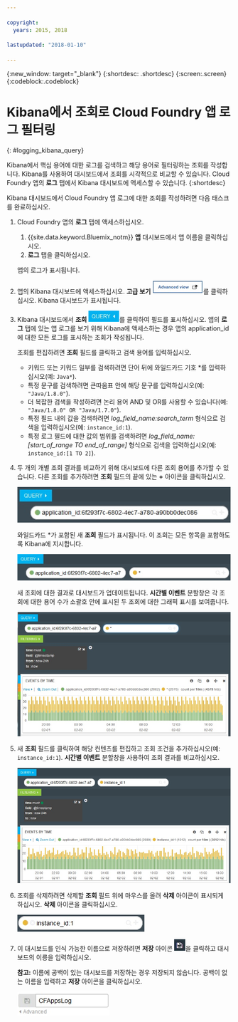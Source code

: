 ```yaml
---

copyright:
  years: 2015, 2018

lastupdated: "2018-01-10"

---
```

{:new_window: target="_blank"}
{:shortdesc: .shortdesc}
{:screen:.screen}
{:codeblock:.codeblock}


# Kibana에서 조회로 Cloud Foundry 앱 로그 필터링
{: #logging_kibana_query}

Kibana에서 핵심 용어에 대한 로그를 검색하고 해당 용어로 필터링하는 조회를 작성합니다. Kibana를 사용하여 대시보드에서 조회를 시각적으로 비교할 수 있습니다. Cloud Foundry 앱의 **로그** 탭에서 Kibana 대시보드에 액세스할 수 있습니다.
{:shortdesc}

Kibana 대시보드에서 Cloud Foundry 앱 로그에 대한 조회를 작성하려면 다음 태스크를 완료하십시오. 

1. Cloud Foundry 앱의 **로그** 탭에 액세스하십시오.  

    1. {{site.data.keyword.Bluemix_notm}} **앱** 대시보드에서 앱 이름을 클릭하십시오. 
    2. **로그** 탭을 클릭하십시오. 
    
    앱의 로그가 표시됩니다.

2. 앱의 Kibana 대시보드에 액세스하십시오. **고급 보기** ![고급 보기 링크](images/logging_advanced_view.jpg "고급 보기 링크")를 클릭하십시오. Kibana 대시보드가 표시됩니다.

3. Kibana 대시보드에서 **조회** ![조회 아이콘](images/logging_query.jpg "조회 아이콘")를 클릭하여 필드를 표시하십시오. 앱의 **로그** 탭에 있는 앱 로그를 보기 위해 Kibana에 액세스하는 경우 앱의 application_id에 대한 모든 로그를 표시하는 조회가 작성됩니다. 
	
    조회를 편집하려면 **조회** 필드를 클릭하고 검색 용어를 입력하십시오. 

    * 키워드 또는 키워드 일부를 검색하려면 단어 뒤에 와일드카드 기호 \*를 입력하십시오(예: `Java*`). 
	* 특정 문구를 검색하려면 큰따옴표 안에 해당 문구를 입력하십시오(예: `"Java/1.8.0"`).
	* 더 복잡한 검색을 작성하려면 논리 용어 AND 및 OR를 사용할 수 있습니다(예: `"Java/1.8.0" OR "Java/1.7.0"`).
	* 특정 필드 내의 값을 검색하려면 *log_field_name:search_term* 형식으로 검색을 입력하십시오(예: `instance_id:1`).
	* 특정 로그 필드에 대한 값의 범위를 검색하려면 *log_field_name:[start_of_range TO end_of_range]* 형식으로 검색을 입력하십시오(예: `instance_id:[1 TO 2]`).

4. 두 개의 개별 조회 결과를 비교하기 위해 대시보드에 다른 조회 용어를 추가할 수 있습니다. 다른 조회를 추가하려면 **조회** 필드의 끝에 있는 **+** 아이콘을 클릭하십시오. 

    ![조회 필드](images/logging_query_field.jpg "조회 필드")
	
    와일드카드 \*가 포함된 새 **조회** 필드가 표시됩니다. 이 조회는 모든 항목을 포함하도록 Kibana에 지시합니다. 
	
    ![추가 조회 필드](images/logging_additional_query_field.jpg "추가 조회 필드")
	
    새 조회에 대한 결과로 대시보드가 업데이트됩니다. **시간별 이벤트** 분할창은 각 조회에 대한 용어 수가 소괄호 안에 표시된 두 조회에 대한 그래픽 표시를 보여줍니다.  
	
    ![두 조회에 대한 그래프를 표시하는 대시보드](images/logging_dashboard_queries.jpg "두 조회에 대한 그래프를 표시하는 대시보드")
	
5. 새 **조회** 필드를 클릭하여 해당 컨텐츠를 편집하고 조회 조건을 추가하십시오(예: `instance_id:1`). **시간별 이벤트** 분할창을 사용하여 조회 결과를 비교하십시오.

    ![두 조회에 대한 그래프를 표시하는 대시보드](images/logging_dashboard_queries2.jpg "두 조회에 대한 그래프를 표시하는 대시보드")

6. 조회를 삭제하려면 삭제할 **조회** 필드 위에 마우스를 올려 **삭제** 아이콘이 표시되게 하십시오. **삭제** 아이콘을 클릭하십시오. 

    ![삭제 아이콘이 있는 조회 필드](images/logging_delete_query.jpg "삭제 아이콘이 있는 조회 필드")

7. 이 대시보드를 인식 가능한 이름으로 저장하려면 **저장** 아이콘 ![저장 아이콘](images/logging_save.jpg "저장 아이콘")을 클릭하고 대시보드의 이릉을 입력하십시오.  

    **참고:** 이름에 공백이 있는 대시보드를 저장하는 경우 저장되지 않습니다. 공백이 없는 이름을 입력하고 **저장** 아이콘을 클릭하십시오. 

    ![대시보드 이름 저장](images/logging_save_dashboard.jpg "대시보드 이름 저장")


